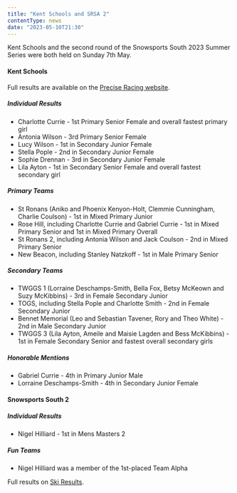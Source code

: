 ```yaml
---
title: "Kent Schools and SRSA 2"
contentType: news
date: "2023-05-10T21:30"
---
```


Kent Schools and the second round of the Snowsports South 2023 Summer Series were both held on
Sunday 7th May.

#### Kent Schools
Full results are available on the [Precise Racing website](https://preciseracing.co.uk/kent-schools-championship/).

##### Individual Results
* Charlotte Currie - 1st Primary Senior Female and overall fastest primary girl
* Antonia Wilson - 3rd Primary Senior Female
* Lucy Wilson - 1st in Secondary Junior Female
* Stella Pople - 2nd in Secondary Junior Female
* Sophie Drennan - 3rd in Secondary Junior Female
* Lila Ayton - 1st in Secondary Senior Female and overall fastest secondary girl

##### Primary Teams
* St Ronans (Aniko and Phoenix Kenyon-Holt, Clemmie Cunningham, Charlie Coulson) - 1st in Mixed
  Primary Junior
* Rose Hill, including Charlotte Currie and Gabriel Currie - 1st in Mixed Primary Senior and 1st in
  Mixed Primary Overall
* St Ronans 2, including Antonia Wilson and Jack Coulson - 2nd in Mixed Primary Senior
* New Beacon, including Stanley Natzkoff - 1st in Male Primary Senior

##### Secondary Teams
* TWGGS 1 (Lorraine Deschamps-Smith, Bella Fox, Betsy McKeown and Suzy McKibbins) - 3rd in Female
  Secondary Junior
* TOGS, including Stella Pople and Charlotte Smith - 2nd in Female Secondary Junior
* Bennet Memorial (Leo and Sebastian Tavener, Rory and Theo White) - 2nd in Male Secondary Junior
* TWGGS 3 (Lila Ayton, Ameile and Maisie Lagden and Bess McKibbins) - 1st in Female Secondary Senior
  and fastest overall secondary girls
  
##### Honorable Mentions
* Gabriel Currie - 4th in Primary Junior Male
* Lorraine Deschamps-Smith - 4th in Secondary Junior Female

#### Snowsports South 2

##### Individual Results
* Nigel Hilliard - 1st in Mens Masters 2

##### Fun Teams
* Nigel Hilliard was a member of the 1st-placed Team Alpha

Full results on [Ski Results](https://www.skiresults.co.uk/events/1290).